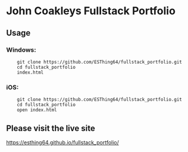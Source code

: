 # John Coakleys Fullstack Portfolio

## Usage

### Windows:
```
    git clone https://github.com/ESThing64/fullstack_portfolio.git
    cd fullstack_portfolio
    index.html
```
### iOS:
```
    git clone https://github.com/ESThing64/fullstack_portfolio.git
    cd fullstack_portfolio
    open index.html
```

## Please visit the live site
https://esthing64.github.io/fullstack_portfolio/
